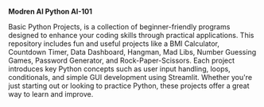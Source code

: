 **Modren AI Python AI-101**

Basic Python Projects, is a collection of beginner-friendly programs designed to enhance your coding skills through practical applications. This repository includes fun and useful projects like a BMI Calculator, Countdown Timer, Data Dashboard, Hangman, Mad Libs, Number Guessing Games, Password Generator, and Rock-Paper-Scissors. Each project introduces key Python concepts such as user input handling, loops, conditionals, and simple GUI development using Streamlit. Whether you're just starting out or looking to practice Python, these projects offer a great way to learn and improve.
